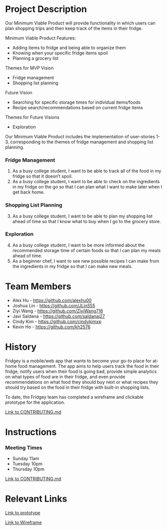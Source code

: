 # Project Description
Our Minimum Viable Product will provide functionality in which users can plan shopping trips and then keep track of the items in their fridge. 

Minimum Viable Product Features: 
- Adding items to fridge and being able to organize them
- Knowing when your specific fridge items spoil
- Planning a grocery list

Themes for MVP Vision
- Fridge management
- Shopping list planning

Future Vision
- Searching for specific storage times for individual items/foods
- Recipe search/recommendations based on current fridge items

Themes for Future Visions
- Exploration

Our Minimum Viable Product includes the implementation of user-stories 1-3, corresponding to the themes of fridge management and shopping list planning. 

### Fridge Management 
1. As a busy college student, I want to be able to track all of the food in my fridge so that it doesn’t spoil.
2. As a busy college student, I want to be able to check on the ingredients in my fridge on the go so that I can plan what I want to make later when I get back home.

### Shopping List Planning
3. As a busy college student, I want to be able to plan my shopping list ahead of time so that I know what to buy when I go to the grocery store.

### Exploration
4. As a busy college student, I want to be more informed about the recommended storage time of certain foods so that I can plan my meals ahead of time.
5. As a beginner chef, I want to see new possible recipes I can make from the ingredients in my fridge so that I can make new meals.


# Team Members
- Alex Hu - https://github.com/alexhu00
- Joshua Lin - https://github.com/JLin555
- Ziyi Wang - https://github.com/ZiyiWang716
- Javi Saldana - https://github.com/saldanaj27
- Cindy Kim - https://github.com/cindykimxp
- Kevin Ho - https://github.com/kh2576

# History
Fridgey is a mobile/web app that wants to become your go-to place for at-home food management. The app aims to help users track the food in their fridge, notify users when their food is going bad, provide simple analytics on what types of food are in their fridge, and even provide recommendations on what food they should buy next or what recipes they should try based on the food in their fridge with built-in shopping lists.

To date, the Fridgey team has completed a wireframe and clickable prototype for the application.  

[Link to CONTRIBUTING.md](https://github.com/agile-dev-assignments/project-setup-team-fridgey/blob/master/CONTRIBUTING.md)

# Instructions
### Meeting Times
- Sunday 11am
- Tuesday 10pm
- Thursday 10pm

[Link to CONTRIBUTING.md](https://github.com/agile-dev-assignments/project-setup-team-fridgey/blob/master/CONTRIBUTING.md)

# Relevant Links
[Link to prototype](https://projects.invisionapp.com/d/main/default/#/projects/prototypes/21165790) 

[Link to Wireframe](https://www.figma.com/file/Fbg5hHkUSvcvvcdNjp7MLC/Fridgey?node-id=0%3A1)